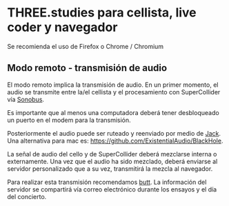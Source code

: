 # THREE.studies para cellista, live coder y navegador

Se recomienda el uso de Firefox o Chrome / Chromium

## Modo remoto - transmisión de audio

El modo remoto implica la transmisión de audio. En un primer momento, el audio se transmite entre la/el cellista y el procesamiento con SuperCollider vía [Sonobus](https://sonobus.net/).

Es importante que al menos una computadora deberá tener desbloqueado un puerto en el modem para la transmisión.

Posteriormente el audio puede ser ruteado y reenviado por medio de [Jack](https://jackaudio.org/). Una alternativa para mac es: https://github.com/ExistentialAudio/BlackHole.

La señal de audio del cello y de SuperCollider deberá mezclarse interna o externamente. Una vez que el audio ha sido mezclado, deberá enviarse al servidor personalizado que a su vez, transmitirá la mezcla al navegador.

Para realizar esta transmisión recomendamos [butt](http://danielnoethen.de/butt/). La información del servidor se compartirá vía correo electrónico durante los ensayos y el día del concierto. 

